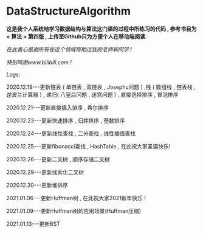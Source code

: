 # DataStructureAlgorithm
**这是我个人系统地学习数据结构与算法这门课的过程中所练习的代码 , 参考书目为 < 算法 > 第四版 , 上传至Github只为方便个人在移动端阅读.**  
  
*在此衷心感谢所有在这个领域帮助过我的老师和同学 !*    

*特别鸣谢www.bilibili.com !*  


*Logs:*  

2020.12.19---更新链表 ( 单链表 , 双链表 , Josephu问题 ) ,栈 ( 数组栈 , 链表栈 , 逆波兰计算器 ) , 递归( 八皇后问题 , 迷宫问题 ) , 直接选择排序 , 冒泡排序

2020.12.21---更新直接插入排序 , 希尔排序

2020.12.23---更新快速排序 , 归并排序 , 基数排序

2020.12.24---更新线性查找 , 二分查找 , 线性插值查找

2020.12.25---更新fibonacci查找 , HashTable , 在此祝大家圣诞快乐! 

2020.12.26---更新二叉树 , 顺序存储二叉树

2020.12.29---更新线索化二叉树 

2020.12.30---更新堆排序 

2021.01.06---更新Huffman树 , 在此祝大家2021新年快乐 !

2021.01.09---更新Huffman树的应用场景(Huffman压缩)   

2021.01.13---更新BST
